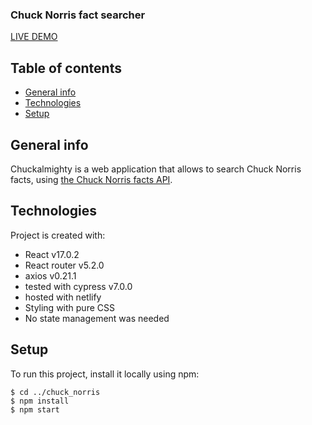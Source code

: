 ### Chuck Norris fact searcher

[LIVE DEMO](https://chuckalmighty.netlify.app/)

## Table of contents
* [General info](#general-info)
* [Technologies](#technologies)
* [Setup](#setup)

## General info
Chuckalmighty is a web application that allows to search Chuck Norris facts, using [the Chuck Norris facts API](https://api.chucknorris.io/).
	
## Technologies
Project is created with:
* React v17.0.2
* React router v5.2.0
* axios v0.21.1
* tested with cypress v7.0.0
* hosted with netlify
* Styling with pure CSS
* No state management was needed 
	
## Setup
To run this project, install it locally using npm:

```
$ cd ../chuck_norris
$ npm install
$ npm start
```
